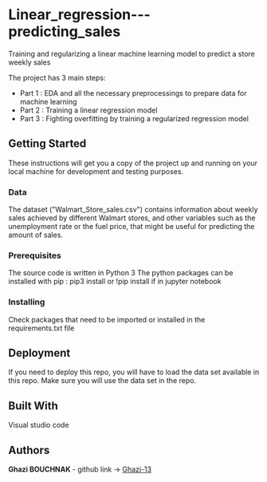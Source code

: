# Linear_regression---predicting_sales
Training and regularizing a linear machine learning model to predict a store weekly sales

The project has 3 main steps:
* Part 1 : EDA and all the necessary preprocessings to prepare data for machine learning
* Part 2 : Training a linear regression model 
* Part 3 : Fighting overfitting by training a regularized regression model

## Getting Started

These instructions will get you a copy of the project up and running on your local machine for development and testing purposes. 

### Data

The dataset ("Walmart_Store_sales.csv") contains information about weekly sales achieved by different Walmart stores, and other variables such as the unemployment rate or the fuel price, that might be useful for predicting the amount of sales. 

### Prerequisites

The source code is written in Python 3
The python packages can be installed with pip : pip3 install or !pip install if in jupyter notebook

### Installing

Check packages that need to be imported or installed in the requirements.txt file 

## Deployment

If you need to deploy this repo, you will have to load the data set available in this repo. 
Make sure you will use the data set in the repo.

## Built With

Visual studio code

## Authors

**Ghazi BOUCHNAK** - github link -> [Ghazi-13](https://github.com/Ghazi-13)


